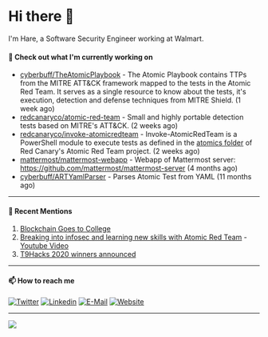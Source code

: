 # Hi there 👋

I'm Hare, a Software Security Engineer working at Walmart. 

#### 👷 Check out what I'm currently working on

- [cyberbuff/TheAtomicPlaybook](https://github.com/cyberbuff/TheAtomicPlaybook) - The Atomic Playbook contains TTPs from the MITRE ATT&amp;CK framework mapped to the tests in the Atomic Red Team. It serves as a single resource to know about the tests, it&#39;s execution, detection and defense techniques from MITRE Shield. (1 week ago)
- [redcanaryco/atomic-red-team](https://github.com/redcanaryco/atomic-red-team) - Small and highly portable detection tests based on MITRE&#39;s ATT&amp;CK. (2 weeks ago)
- [redcanaryco/invoke-atomicredteam](https://github.com/redcanaryco/invoke-atomicredteam) - Invoke-AtomicRedTeam is a PowerShell module to execute tests as defined in the [atomics folder](https://github.com/redcanaryco/atomic-red-team/tree/master/atomics) of Red Canary&#39;s Atomic Red Team project. (2 weeks ago)
- [mattermost/mattermost-webapp](https://github.com/mattermost/mattermost-webapp) - Webapp of Mattermost server: https://github.com/mattermost/mattermost-server (4 months ago)
- [cyberbuff/ARTYamlParser](https://github.com/cyberbuff/ARTYamlParser) - Parses Atomic Test from YAML (11 months ago)

---------------------------------------------------------------------------------------------------------------------------------------------------------------------------------

#### 🙇 Recent Mentions

1. [Blockchain Goes to College](https://www.coindesk.com/blockchain-goes-to-college)
2. [Breaking into infosec and learning new skills with Atomic Red Team](https://redcanary.com/blog/breaking-into-infosec-atomic-red-team/) - [Youtube Video](https://www.youtube.com/watch?v=t0rwyuPoZ-E)
3. [T9Hacks 2020 winners announced](https://www.colorado.edu/atlas/2020/02/18/t9hacks-2020-winners-announced)

---------------------------------------------------------------------------------------------------------------------------------------------------------------------------------
#### 📫 How to reach me

[![Twitter](https://img.shields.io/badge/-cyb3rbuff-blue?style=flat-square&logo=twitter&logoColor=white)](https://twitter.com/cyb3rbuff)
[![Linkedin](https://img.shields.io/badge/-haresudhan-blue?style=flat-square&logo=linkedin&logoColor=white)](https://linkedin.com/in/haresudhan)
[![E-Mail](https://img.shields.io/badge/email-reveal-2a8?style=flat-square&logo=protonmail&logoColor=white)](https://mailhide.io/e/woqKL)
[![Website](https://img.shields.io/badge/-cyberbuff.dev-blue?style=flat-square&logo=element&logoColor=white)](https://cyberbuff.dev)

---------------------------------------------------------------------------------------------------------------------------------------------------------------------------------

<img src="https://github-readme-stats.vercel.app/api?username=cyberbuff&show_icons=true&count_private=true&theme=dracula&custom_title=Github%20Stats&title_color=blue&hide_border=true">

